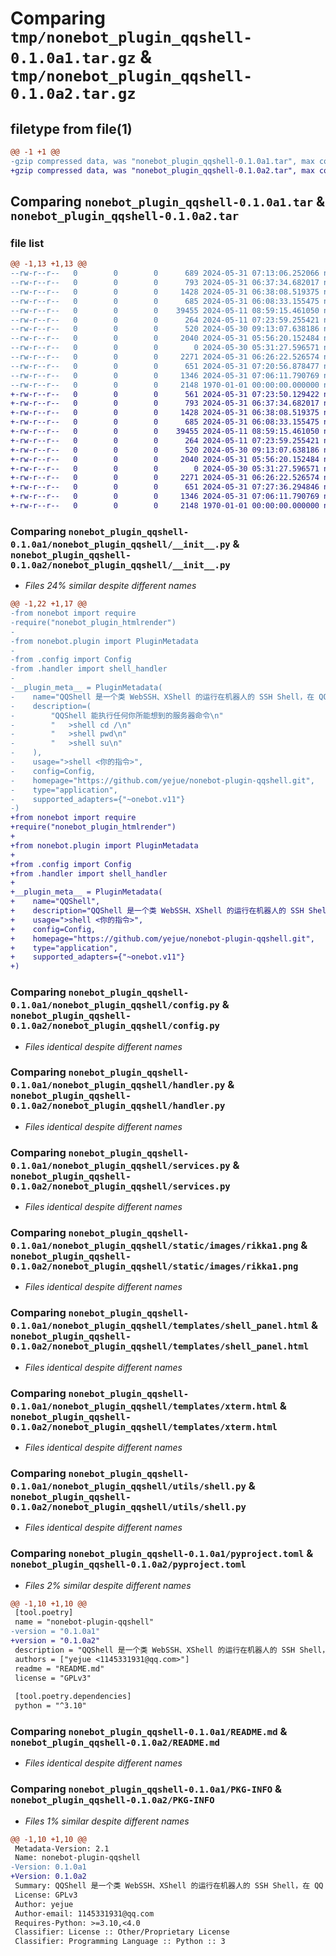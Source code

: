 # Comparing `tmp/nonebot_plugin_qqshell-0.1.0a1.tar.gz` & `tmp/nonebot_plugin_qqshell-0.1.0a2.tar.gz`

## filetype from file(1)

```diff
@@ -1 +1 @@
-gzip compressed data, was "nonebot_plugin_qqshell-0.1.0a1.tar", max compression
+gzip compressed data, was "nonebot_plugin_qqshell-0.1.0a2.tar", max compression
```

## Comparing `nonebot_plugin_qqshell-0.1.0a1.tar` & `nonebot_plugin_qqshell-0.1.0a2.tar`

### file list

```diff
@@ -1,13 +1,13 @@
--rw-r--r--   0        0        0      689 2024-05-31 07:13:06.252066 nonebot_plugin_qqshell-0.1.0a1/nonebot_plugin_qqshell/__init__.py
--rw-r--r--   0        0        0      793 2024-05-31 06:37:34.682017 nonebot_plugin_qqshell-0.1.0a1/nonebot_plugin_qqshell/config.py
--rw-r--r--   0        0        0     1428 2024-05-31 06:38:08.519375 nonebot_plugin_qqshell-0.1.0a1/nonebot_plugin_qqshell/handler.py
--rw-r--r--   0        0        0      685 2024-05-31 06:08:33.155475 nonebot_plugin_qqshell-0.1.0a1/nonebot_plugin_qqshell/services.py
--rw-r--r--   0        0        0    39455 2024-05-11 08:59:15.461050 nonebot_plugin_qqshell-0.1.0a1/nonebot_plugin_qqshell/static/images/rikka1.png
--rw-r--r--   0        0        0      264 2024-05-11 07:23:59.255421 nonebot_plugin_qqshell-0.1.0a1/nonebot_plugin_qqshell/template_env.py
--rw-r--r--   0        0        0      520 2024-05-30 09:13:07.638186 nonebot_plugin_qqshell-0.1.0a1/nonebot_plugin_qqshell/templates/shell_panel.html
--rw-r--r--   0        0        0     2040 2024-05-31 05:56:20.152484 nonebot_plugin_qqshell-0.1.0a1/nonebot_plugin_qqshell/templates/xterm.html
--rw-r--r--   0        0        0        0 2024-05-30 05:31:27.596571 nonebot_plugin_qqshell-0.1.0a1/nonebot_plugin_qqshell/utils/__init__.py
--rw-r--r--   0        0        0     2271 2024-05-31 06:26:22.526574 nonebot_plugin_qqshell-0.1.0a1/nonebot_plugin_qqshell/utils/shell.py
--rw-r--r--   0        0        0      651 2024-05-31 07:20:56.878477 nonebot_plugin_qqshell-0.1.0a1/pyproject.toml
--rw-r--r--   0        0        0     1346 2024-05-31 07:06:11.790769 nonebot_plugin_qqshell-0.1.0a1/README.md
--rw-r--r--   0        0        0     2148 1970-01-01 00:00:00.000000 nonebot_plugin_qqshell-0.1.0a1/PKG-INFO
+-rw-r--r--   0        0        0      561 2024-05-31 07:23:50.129422 nonebot_plugin_qqshell-0.1.0a2/nonebot_plugin_qqshell/__init__.py
+-rw-r--r--   0        0        0      793 2024-05-31 06:37:34.682017 nonebot_plugin_qqshell-0.1.0a2/nonebot_plugin_qqshell/config.py
+-rw-r--r--   0        0        0     1428 2024-05-31 06:38:08.519375 nonebot_plugin_qqshell-0.1.0a2/nonebot_plugin_qqshell/handler.py
+-rw-r--r--   0        0        0      685 2024-05-31 06:08:33.155475 nonebot_plugin_qqshell-0.1.0a2/nonebot_plugin_qqshell/services.py
+-rw-r--r--   0        0        0    39455 2024-05-11 08:59:15.461050 nonebot_plugin_qqshell-0.1.0a2/nonebot_plugin_qqshell/static/images/rikka1.png
+-rw-r--r--   0        0        0      264 2024-05-11 07:23:59.255421 nonebot_plugin_qqshell-0.1.0a2/nonebot_plugin_qqshell/template_env.py
+-rw-r--r--   0        0        0      520 2024-05-30 09:13:07.638186 nonebot_plugin_qqshell-0.1.0a2/nonebot_plugin_qqshell/templates/shell_panel.html
+-rw-r--r--   0        0        0     2040 2024-05-31 05:56:20.152484 nonebot_plugin_qqshell-0.1.0a2/nonebot_plugin_qqshell/templates/xterm.html
+-rw-r--r--   0        0        0        0 2024-05-30 05:31:27.596571 nonebot_plugin_qqshell-0.1.0a2/nonebot_plugin_qqshell/utils/__init__.py
+-rw-r--r--   0        0        0     2271 2024-05-31 06:26:22.526574 nonebot_plugin_qqshell-0.1.0a2/nonebot_plugin_qqshell/utils/shell.py
+-rw-r--r--   0        0        0      651 2024-05-31 07:27:36.294846 nonebot_plugin_qqshell-0.1.0a2/pyproject.toml
+-rw-r--r--   0        0        0     1346 2024-05-31 07:06:11.790769 nonebot_plugin_qqshell-0.1.0a2/README.md
+-rw-r--r--   0        0        0     2148 1970-01-01 00:00:00.000000 nonebot_plugin_qqshell-0.1.0a2/PKG-INFO
```

### Comparing `nonebot_plugin_qqshell-0.1.0a1/nonebot_plugin_qqshell/__init__.py` & `nonebot_plugin_qqshell-0.1.0a2/nonebot_plugin_qqshell/__init__.py`

 * *Files 24% similar despite different names*

```diff
@@ -1,22 +1,17 @@
-from nonebot import require
-require("nonebot_plugin_htmlrender")
-
-from nonebot.plugin import PluginMetadata
-
-from .config import Config
-from .handler import shell_handler
-
-__plugin_meta__ = PluginMetadata(
-    name="QQShell 是一个类 WebSSH、XShell 的运行在机器人的 SSH Shell，在 QQ 中自由运行你的命令吧",
-    description=(
-        "QQShell 能执行任何你所能想到的服务器命令\n"
-        "   >shell cd /\n"
-        "   >shell pwd\n"
-        "   >shell su\n"
-    ),
-    usage=">shell <你的指令>",
-    config=Config,
-    homepage="https://github.com/yejue/nonebot-plugin-qqshell.git",
-    type="application",
-    supported_adapters={"~onebot.v11"}
-)
+from nonebot import require
+require("nonebot_plugin_htmlrender")
+
+from nonebot.plugin import PluginMetadata
+
+from .config import Config
+from .handler import shell_handler
+
+__plugin_meta__ = PluginMetadata(
+    name="QQShell",
+    description="QQShell 是一个类 WebSSH、XShell 的运行在机器人的 SSH Shell，在 QQ 中自由运行你的命令吧",
+    usage=">shell <你的指令>",
+    config=Config,
+    homepage="https://github.com/yejue/nonebot-plugin-qqshell.git",
+    type="application",
+    supported_adapters={"~onebot.v11"}
+)
```

### Comparing `nonebot_plugin_qqshell-0.1.0a1/nonebot_plugin_qqshell/config.py` & `nonebot_plugin_qqshell-0.1.0a2/nonebot_plugin_qqshell/config.py`

 * *Files identical despite different names*

### Comparing `nonebot_plugin_qqshell-0.1.0a1/nonebot_plugin_qqshell/handler.py` & `nonebot_plugin_qqshell-0.1.0a2/nonebot_plugin_qqshell/handler.py`

 * *Files identical despite different names*

### Comparing `nonebot_plugin_qqshell-0.1.0a1/nonebot_plugin_qqshell/services.py` & `nonebot_plugin_qqshell-0.1.0a2/nonebot_plugin_qqshell/services.py`

 * *Files identical despite different names*

### Comparing `nonebot_plugin_qqshell-0.1.0a1/nonebot_plugin_qqshell/static/images/rikka1.png` & `nonebot_plugin_qqshell-0.1.0a2/nonebot_plugin_qqshell/static/images/rikka1.png`

 * *Files identical despite different names*

### Comparing `nonebot_plugin_qqshell-0.1.0a1/nonebot_plugin_qqshell/templates/shell_panel.html` & `nonebot_plugin_qqshell-0.1.0a2/nonebot_plugin_qqshell/templates/shell_panel.html`

 * *Files identical despite different names*

### Comparing `nonebot_plugin_qqshell-0.1.0a1/nonebot_plugin_qqshell/templates/xterm.html` & `nonebot_plugin_qqshell-0.1.0a2/nonebot_plugin_qqshell/templates/xterm.html`

 * *Files identical despite different names*

### Comparing `nonebot_plugin_qqshell-0.1.0a1/nonebot_plugin_qqshell/utils/shell.py` & `nonebot_plugin_qqshell-0.1.0a2/nonebot_plugin_qqshell/utils/shell.py`

 * *Files identical despite different names*

### Comparing `nonebot_plugin_qqshell-0.1.0a1/pyproject.toml` & `nonebot_plugin_qqshell-0.1.0a2/pyproject.toml`

 * *Files 2% similar despite different names*

```diff
@@ -1,10 +1,10 @@
 [tool.poetry]
 name = "nonebot-plugin-qqshell"
-version = "0.1.0a1"
+version = "0.1.0a2"
 description = "QQShell 是一个类 WebSSH、XShell 的运行在机器人的 SSH Shell，在 QQ 中自由运行你的命令吧"
 authors = ["yejue <1145331931@qq.com>"]
 readme = "README.md"
 license = "GPLv3"
 
 [tool.poetry.dependencies]
 python = "^3.10"
```

### Comparing `nonebot_plugin_qqshell-0.1.0a1/README.md` & `nonebot_plugin_qqshell-0.1.0a2/README.md`

 * *Files identical despite different names*

### Comparing `nonebot_plugin_qqshell-0.1.0a1/PKG-INFO` & `nonebot_plugin_qqshell-0.1.0a2/PKG-INFO`

 * *Files 1% similar despite different names*

```diff
@@ -1,10 +1,10 @@
 Metadata-Version: 2.1
 Name: nonebot-plugin-qqshell
-Version: 0.1.0a1
+Version: 0.1.0a2
 Summary: QQShell 是一个类 WebSSH、XShell 的运行在机器人的 SSH Shell，在 QQ 中自由运行你的命令吧
 License: GPLv3
 Author: yejue
 Author-email: 1145331931@qq.com
 Requires-Python: >=3.10,<4.0
 Classifier: License :: Other/Proprietary License
 Classifier: Programming Language :: Python :: 3
```

